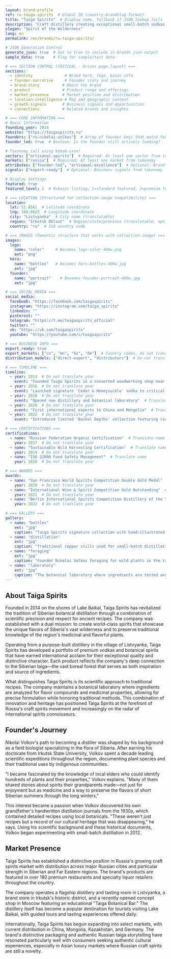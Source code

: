 ```yaml
---
layout: brand-profile
ref: ru-taiga-spirits  # Global ID (country-brandslug format)
title: "Taiga Spirits"  # Display name, fallback if JSON lookup fails
description: "Craft distillery creating exceptional small-batch vodkas and botanical spirits using ancient Siberian recipes and wild-harvested ingredients."
slogan: "Spirit of the Wilderness"
lang: en
permalink: /en/brands/ru-taiga-spirits/

# JSON Generation Control
generate_json: true  # Set to true to include in brands.json output
sample_data: true    # Flag for sample/test data

# === SECTION CONTROL (CRITICAL - Drives page layout) ===
sections:
  - identity              # Brand hero, logo, basic info
  - founder-narrative     # Founder story and journey
  - brand-story          # About the brand
  - product              # Product range and offerings
  - market-presence      # Market position and distribution
  - location-intelligence # Map and geographic context
  - growth-signals       # Business signals and opportunities
  - connections          # Related brands and insights

# === CORE INFORMATION ===
# Basic Information
founding_year: 2014
website: "https://taigaspirits.ru"
founders: ["ru-nikolai-volkov"]  # Array of founder keys that match founders.json entries
founder_led: true  # Boolean: Is the founder still actively leading?

# Taxonomy (all using kebab-case)
sectors: ["artisanal-spirits"]  # Required: At least one sector from taxonomy
markets: ["russia"]  # Required: At least one market from taxonomy
attributes: ["founder-led", "artisanal-excellence"]  # Optional: Brand attributes from taxonomy
signals: ["export-ready"]  # Optional: Business signals from taxonomy

# Display Settings
featured: true
featured_level: 2  # 0=basic listing, 1=standard featured, 2=premium featured

# === LOCATION (Structured for collection-image compatibility) ===
location:
  lat: 51.8561  # Latitude coordinate
  lng: 104.8625  # Longitude coordinate
  city: "Listvyanka"  # City name (translatable)
  region: "Irkutsk Oblast"  # Region/state/province (translatable, optional)
  country: "ru"  # ISO country code

# === IMAGES (Semantic structure that works with collection-image) ===
images:
  logo:
    name: "color"     # Becomes logo-color-400w.png
    ext: "png"
  hero:
    name: "bottles"   # Becomes hero-bottles-400w.jpg
    ext: "jpg"
  founder:
    name: "portrait"    # Becomes founder-portrait-400w.jpg
    ext: "jpg"

# === SOCIAL MEDIA ===
social_media:
  facebook: "https://facebook.com/taigaspirits"
  instagram: "https://instagram.com/taiga_spirits"
  linkedin: ""
  pinterest: ""
  telegram: "https://t.me/taigaspirits_official"
  twitter: ""
  vk: "https://vk.com/taigaspirits"
  youtube: "https://youtube.com/c/taigaspirits"

# === BUSINESS INFO ===
export_ready: true
export_markets: ["cn", "mn", "kz", "de"]  # Country codes, do not translate
distribution_models: ["direct-export", "distributors"]  # Do not translate codes

# === TIMELINE ===
timeline:
  - year: 2014  # Do not translate year
    event: "Founded Taiga Spirits in a converted woodworking shop near Lake Baikal"  # Translate event description
  - year: 2016  # Do not translate year
    event: "Launched signature 'Cedar & Honeysuckle' vodka to critical acclaim"  # Translate event description
  - year: 2018  # Do not translate year
    event: "Opened new distillery and botanical laboratory"  # Translate event description
  - year: 2020  # Do not translate year
    event: "First international exports to China and Mongolia"  # Translate event description
  - year: 2022  # Do not translate year
    event: "Introduced limited 'Baikal Depths' collection featuring rare endemic herbs"  # Translate event description

# === CERTIFICATIONS ===
certifications:
  - name: "Russian Federation Organic Certification"  # Translate name
    year: 2017  # Do not translate year
  - name: "Sustainable Wild Harvesting Certification"  # Translate name
    year: 2019  # Do not translate year
  - name: "ISO 22000 Food Safety Management"  # Translate name
    year: 2020  # Do not translate year

# === AWARDS ===
awards:
  - name: "San Francisco World Spirits Competition Double Gold Medal"  # Translate name
    year: 2019  # Do not translate year
  - name: "International Wine & Spirit Competition Gold Outstanding"  # Translate name
    year: 2021  # Do not translate year
  - name: "Berlin International Spirits Competition Distillery of the Year in Russia"  # Translate name
    year: 2022  # Do not translate year

# === GALLERY ===
gallery:
  - name: "bottles"
    ext: "jpg"
    caption: "Taiga Spirits signature collection with hand-illustrated botanical ingredient labels"
  - name: "distillation"
    ext: "jpg"
    caption: "Traditional copper stills used for small-batch distillation"
  - name: "foraging"
    ext: "jpg"
    caption: "Founder Nikolai Volkov foraging for wild plants in the taiga"
  - name: "laboratory"
    ext: "jpg"
    caption: "The botanical laboratory where ingredients are tested and recipes developed"
---
```


## About Taiga Spirits

Founded in 2014 on the shores of Lake Baikal, Taiga Spirits has revitalized the tradition of Siberian botanical distillation through a combination of scientific precision and respect for ancient recipes. The company was established with a dual mission: to create world-class spirits that showcase the unique flavors of Siberia's vast wilderness and to preserve traditional knowledge of the region's medicinal and flavorful plants.

Operating from a purpose-built distillery in the village of Listvyanka, Taiga Spirits has developed a portfolio of premium vodkas and botanical spirits that have earned international acclaim for their exceptional quality and distinctive character. Each product reflects the company's deep connection to the Siberian taiga—the vast boreal forest that serves as both inspiration and source of ingredients.

What distinguishes Taiga Spirits is its scientific approach to traditional recipes. The company maintains a botanical laboratory where ingredients are analyzed for flavor compounds and medicinal properties, allowing for precise formulation while honoring traditional methods. This combination of innovation and heritage has positioned Taiga Spirits at the forefront of Russia's craft spirits movement and increasingly on the radar of international spirits connoisseurs.

## Founder's Journey

Nikolai Volkov's path to becoming a distiller was shaped by his background as a field biologist specializing in the flora of Siberia. After earning his doctorate from Irkutsk State University, Volkov spent a decade leading scientific expeditions throughout the region, documenting plant species and their traditional uses by indigenous communities.

"I became fascinated by the knowledge of local elders who could identify hundreds of plants and their properties," Volkov explains. "Many of them shared stories about spirits their grandparents made—not just for enjoyment but as medicine and a way to preserve the flavors of short Siberian summers through the long winters."

This interest became a passion when Volkov discovered his own grandfather's handwritten distillation journals from the 1930s, which contained detailed recipes using local botanicals. "These weren't just recipes but a record of our cultural heritage that was disappearing," he says. Using his scientific background and these historical documents, Volkov began experimenting with small-batch distillation in 2012.

## Market Presence

Taiga Spirits has established a distinctive position in Russia's growing craft spirits market with distribution across major Russian cities and particular strength in Siberian and Far Eastern regions. The brand's products are featured in over 180 premium restaurants and specialty liquor retailers throughout the country.

The company operates a flagship distillery and tasting room in Listvyanka, a brand store in Irkutsk's historic district, and a recently opened concept shop in Moscow featuring an educational "Taiga Botanical Bar." The distillery itself has become a popular destination for tourists visiting Lake Baikal, with guided tours and tasting experiences offered daily.

Internationally, Taiga Spirits has begun expanding into select markets, with current distribution in China, Mongolia, Kazakhstan, and Germany. The brand's distinctive packaging and authentic Russian taiga storytelling have resonated particularly well with consumers seeking authentic cultural experiences, especially in Asian luxury markets where Russian craft spirits are still a novelty.
